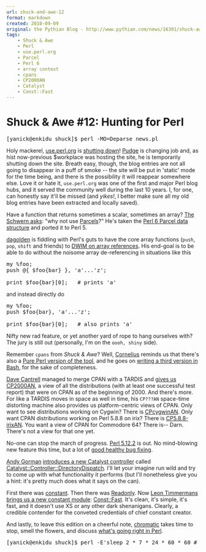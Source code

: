 ```yaml
---
url: shuck-and-awe-12
format: markdown
created: 2010-09-09
original: the Pythian Blog - http://www.pythian.com/news/16391/shuck-awe-12-hunting-for-perl/
tags:
    - Shuck & Awe
    - Perl
    - use.perl.org
    - Parcel
    - Perl 6
    - array context
    - cpans
    - CP2000AN
    - Catalyst
    - Const::Fast
---
```


# Shuck &amp; Awe #12: Hunting for Perl

<pre code="bash">
[yanick@enkidu shuck]$ perl -MO=Deparse news.pl
</pre>

Holy mackerel, [use.perl.org](http://use.perl.org) 
is [shutting down](http://use.perl.org/article.pl?sid=10/09/08/2053239)!
[Pudge](http://pudge.net/) is changing job and, as hist now-previous $workplace
was hosting the site, he is temporarily shutting down the site.  Breath easy,
though, the blog entries are not all going to disappear in a puff of smoke --
the site will be put in 'static' mode for the time being, and there is the 
possibility it will reappear somewhere else.
Love it or hate it, `use.perl.org` was one of the first and major Perl blog
hubs, and it served the community well during the last 10 years. I, for one,
can honestly say it'll be missed (and *yikes!*, I better make sure all my
old blog entries have been extracted and locally saved). 

Have a function that returns sometimes a scalar, sometimes an array? 
[The Schwern asks](http://twitter.com/schwern/status/23886308488): "why 
not use
[Parcels](http://github.com/schwern/List-Parcel/blob/master/lib/List/Parcel.pm)?"
He's taken the [Perl 6 Parcel data structure](http://perlcabal.org/syn/S08.html#Capture_or_Parcel)
and ported it to Perl 5.

[dagolden](http://www.dagolden.com) is fiddling with Perl's guts to have
the core array functions (`push`, `pop`, `shift` and friends) to [DWIM on 
array references](http://www.dagolden.com/index.php/1014/hacking-the-perl-core-to-push-and-pop-to-references).
His end-goal is to be able to do without the noisome array de-referencing in
situations like this

<pre code="perl">
my %foo;
push @{ $foo{bar} }, 'a'...'z';

print $foo{bar}[0];   # prints 'a'
</pre>

and instead directly do

<pre code="perl">
my %foo;
push $foo{bar}, 'a'...'z';

print $foo{bar}[0];   # also prints 'a'
</pre>

Nifty new rad feature, or yet another yard of rope to hang ourselves with? The
jury is still out (personally, I'm on the `oooh, shiny` side). 

Remember `cpans` from *Shuck & Awe*? Well, [Cornelius](http://c9s.blogspot.com)
reminds us that there's also a [Pure Perl version of the
tool](http://d.hatena.ne.jp/tokuhirom/20100901/1283303919),
and he goes on [writing a third version in Bash](http://c9s.blogspot.com/2010/09/cpans-bash-version.html), 
for the sake of completeness. 

[Dave Cantrell](http://www.cantrell.org.uk) managed to merge CPAN with a
TARDIS and [gives us
CP2000AN](http://www.cantrell.org.uk/david/journal/index.pl/id_cp2000an),
a view of all the distributions (with at least one successful test report)
that were on CPAN as of the beginning of 2000. And there's more. For like a
TARDIS moves in space as well in time, his `CP???AN` space-time distorting
machine also provides
us platform-centric views of CPAN. Only want to see distributions working on
Cygwin? There is [CPcygwinAN](http://cpmswin32an.barnyard.co.uk/).
Only want CPAN distributions working on Perl 5.8.8 on irix? 
There is [CP5.8.8-irixAN](http://cp5.8.8-irixan.barnyard.co.uk/). You want a
view of CPAN for Commodore 64? There is-- Darn. There's not a view for that
one yet.

No-one can stop the march of progress. [Perl 5.12.2](http://search.cpan.org/~jesse/perl-5.12.2/) is out.
No mind-blowing new feature this time, but a lot of 
[good healthy bug fixing](http://cpansearch.perl.org/src/JESSE/perl-5.12.2/pod/perl5122delta.pod).

[Andy Gorman](http://executionexception.wordpress.com) [introduces a new
Catalyst controller](http://executionexception.wordpress.com/2010/09/02/introducing-catalystcontrollerdirectorydispatch/) called
[Catalyst::Controller::DirectoryDispatch](cpan).  I'll let your imagine
run wild and try to come up with what functionality it performs (but I'll
nonetheless give you a hint: it's pretty much does what it says on the can).

First there was [constant](cpan). Then there was [Readonly](cpan).
Now [Leon Timmermans](http://blogs.perl.org/users/leon_timmermans/) [brings us
a new constant module](http://blogs.perl.org/users/leon_timmermans/2010/08/yet-another-readonly-module.html): 
[Const::Fast](cpan).  It's clean, it's simple, it's fast, and it doesn't
use XS or any other dark shenanigans. Clearly, a credible contender for the
conveted credentials of chief constant creator.

And lastly,  to leave this edition on a cheerful note, [chromatic](http://www.wgz.org/~chromatic)
takes time to stop, smell the flowers, and discuss 
[what's going right in Perl](http://www.modernperlbooks.com/mt/2010/09/whats-going-right-in-perl.html).


<pre code="bash">
[yanick@enkidu shuck]$ perl -E'sleep 2 * 7 * 24 * 60 * 60 # see y'all in 2 weeks!'
</pre>
